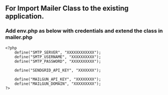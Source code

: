 ## For Import Mailer Class to the existing application.

### Add env.php as below with credentials and extend the class in mailer.php
```
<?php 
    define("SMTP_SERVER", "XXXXXXXXXXXX");
    define("SMTP_USERNAME", "XXXXXXXXXX");
    define("SMTP_PASSWORD", "XXXXXXXXXX");

    define("SENDGRID_API_KEY", "XXXXXXX");

    define("MAILGUN_API_KEY", "XXXXXXXX");
    define("MAILGUN_DOMAIN", "XXXXXXXXX");
?>
```

